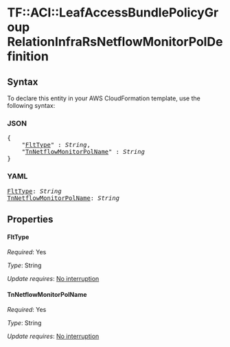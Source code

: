 # TF::ACI::LeafAccessBundlePolicyGroup RelationInfraRsNetflowMonitorPolDefinition

## Syntax

To declare this entity in your AWS CloudFormation template, use the following syntax:

### JSON

<pre>
{
    "<a href="#flttype" title="FltType">FltType</a>" : <i>String</i>,
    "<a href="#tnnetflowmonitorpolname" title="TnNetflowMonitorPolName">TnNetflowMonitorPolName</a>" : <i>String</i>
}
</pre>

### YAML

<pre>
<a href="#flttype" title="FltType">FltType</a>: <i>String</i>
<a href="#tnnetflowmonitorpolname" title="TnNetflowMonitorPolName">TnNetflowMonitorPolName</a>: <i>String</i>
</pre>

## Properties

#### FltType

_Required_: Yes

_Type_: String

_Update requires_: [No interruption](https://docs.aws.amazon.com/AWSCloudFormation/latest/UserGuide/using-cfn-updating-stacks-update-behaviors.html#update-no-interrupt)

#### TnNetflowMonitorPolName

_Required_: Yes

_Type_: String

_Update requires_: [No interruption](https://docs.aws.amazon.com/AWSCloudFormation/latest/UserGuide/using-cfn-updating-stacks-update-behaviors.html#update-no-interrupt)

